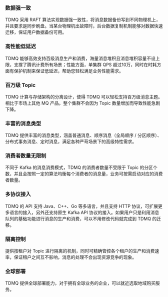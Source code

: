 ### 数据强一致

TDMQ 采用 RAFT 算法实现数据强一致性，将消息数据备份写到不同物理机上，并且要求是同步刷盘。当某台物理机出故障时，后台数据复制机制能够对数据快速迁移，保证用户数据备份可用。

### 高性能低延迟

TDMQ 能够高效支持百级消息生产和消费，海量消息堆积且消息堆积容量不设上限，支撑了腾讯计费所有场景；性能方面，单集群 QPS 超过10万，同时在时耗方面有保护机制来保证低延迟，帮助您轻松满足业务性能需求。

### 百万级 Topic

TDMQ 计算与存储架构的分离设计，使得 TDMQ 可以轻松支持百万级消息主题。相比于市场上其他 MQ 产品，整个集群不会因为 Topic 数量增加而导致性能急剧下降。

### 丰富的消息类型

TDMQ 提供丰富的消息类型，涵盖普通消息、顺序消息（全局顺序 / 分区顺序）、分布式事务消息、定时消息，满足各种严苛场景下的高级特性需求。

### 消费者数量无限制

不同于 Kafka 的消息消费模式，TDMQ 的消费者数量不受限于 Topic 的分区个数，并且会按照一定的算法均衡每个消费者的消息量，业务可按需启动对应的消费者数量。

### 多协议接入

TDMQ 的 API 支持 Java、C++、Go 等多语言，并且支持 HTTP 协议，可扩展更多语言的接入，另外还支持原生 Kafka API 协议的接入。如果用户只是利用消息队列的基础功能进行消息的生产和消费，可以不用修改代码就完成到 TDMQ 的迁移。

### 隔离控制
提供按租户对 Topic 进行隔离的机制，同时可精确管控各个租户的生产和消费速率，保证租户之间互不影响，消息的处理不会出现资源竞争的现象。

### 全球部署
TDMQ 提供全球部署能力，对于拥有全球业务的企业，可以就近选取地域购买服务。
